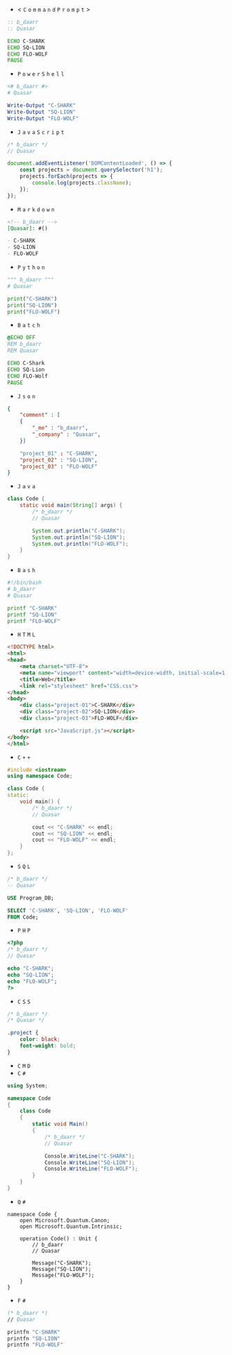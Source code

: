 - < `C` `o` `m` `m` `a` `n` `d` `P` `r` `o` `m` `p` `t` >
```cmd
:: b‿daarr
:: Quasar

ECHO C-SHARK
ECHO SQ-LION
ECHO FLO-WOLF
PAUSE
```
- `P` `o` `w` `e` `r` `S` `h` `e` `l` `l`
```ps1
<# b‿daarr #>
# Quasar

Write-Output "C-SHARK"
Write-Output "SQ-LION"
Write-Output "FLO-WOLF"
```
- `J` `a` `v` `a` `S` `c` `r` `i` `p` `t`
```js
/* b‿daarr */
// Quasar

document.addEventListener('DOMContentLoaded', () => {
    const projects = document.querySelector('h1');
    projects.forEach(projects => {
        console.log(projects.className);
    });
});
```
- `M` `a` `r` `k` `d` `o` `w` `n`
```md
<!-- b‿daarr -->
[Quasar]: #()

- C-SHARK
- SQ-LION
- FLO-WOLF
```
- `P` `y` `t` `h` `o` `n`
```py
""" b‿daarr """
# Quasar

print("C-SHARK")
print("SQ-LION")
print("FLO-WOLF")
```
- `B` `a` `t` `c` `h`
```bat
@ECHO OFF
REM b‿daarr
REM Quasar

ECHO C-Shark
ECHO SQ-Lion
ECHO FLO-Wolf
PAUSE
```
- `J` `s` `o` `n`
```json
{
    "comment" : [
    {
        "_me" : "b‿daarr",
        "_company" : "Quasar",
    }]

    "project_01" : "C-SHARK",
    "project_02" : "SQ-LION",
    "project_03" : "FLO-WOLF"
}
```
- `J` `a` `v` `a`
```java
class Code {
    static void main(String[] args) {
        /* b‿daarr */
        // Quasar

        System.out.println("C-SHARK");
        System.out.println("SQ-LION");
        System.out.println("FLO-WOLF");
    }
}
```
- `B` `a` `s` `h`
```sh
#!/bin/bash
# b‿daarr
# Quasar

printf "C-SHARK"
printf "SQ-LION"
printf "FLO-WOLF"
```
- `H` `T` `M` `L`
```html
<!DOCTYPE html>
<html>
<head>
    <meta charset="UTF-8">
    <meta name="viewport" content="width=device-width, initial-scale=1.0">
    <title>Web</title>
    <link rel="stylesheet" href="CSS.css">
</head>
<body>
    <div class="project-01">C-SHARK</div>
    <div class="project-02">SQ-LION</div>
    <div class="project-03">FLO-WOLF</div>

    <script src="JavaScript.js"></script>
</body>
</html>
```
- `C` `+` `+`
```cpp
#include <iostream>
using namespace Code;

class Code {
static:
    void main() {
        /* b‿daarr */
        // Quasar

        cout << "C-SHARK" << endl;
        cout << "SQ-LION" << endl;
        cout << "FLO-WOLF" << endl;
    }
};
```
- `S` `Q` `L`
```sql
/* b‿daarr */
-- Quasar

USE Program_DB;

SELECT 'C-SHARK', 'SQ-LION', 'FLO-WOLF'
FROM Code;
```
- `P` `H` `P`
```php
<?php
/* b‿daarr */
// Quasar

echo "C-SHARK";
echo "SQ-LION";
echo "FLO-WOLF";
?>
```
- `C` `S` `S`
```css
/* b‿daarr */
/* Quasar */

.project {
    color: black;
    font-weight: bold;
}
```
- `C` `M` `D`
- `C` `#`
```cs
using System;

namespace Code
{
    class Code
    {
        static void Main()
        {
            /* b‿daarr */
            // Quasar

            Console.WriteLine("C-SHARK");
            Console.WriteLine("SQ-LION");
            Console.WriteLine("FLO-WOLF");
        }
    }
}
```
- `Q` `#`
```qs
namespace Code {
    open Microsoft.Quantum.Canon;
    open Microsoft.Quantum.Intrinsic;

    operation Code() : Unit {
        // b‿daarr
        // Quasar

        Message("C-SHARK");
        Message("SQ-LION");
        Message("FLO-WOLF");
    }
}
```
- `F` `#`
```fs
(* b‿daarr *)
// Quasar 

printfn "C-SHARK"
printfn "SQ-LION"
printfn "FLO-WOLF"
```
